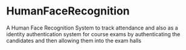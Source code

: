 # HumanFaceRecognition
A Human Face Recognition System to track attendance and also as a identity authentication system for course exams by authenticating the candidates and then allowing them into the exam halls
